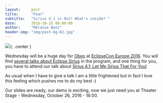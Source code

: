 ```yaml
---
layout:     post
title:      "Fear"
subtitle:   "Sirius 4.1 is Out! What's inside? "
date:       2016-10-25 08:00:00
author:     "Mélanie Bats"
header-img: "img/post-bg-02.jpg"
---
```


![](https://lh6.googleusercontent.com/wB9zXLWn-UnBqWesAJQLqVWYnvfd1N07Zb3R6b-ZGEe-kXaEEKbCxhZWuTOH7piIAUjLSOLV-C9GmppvSfFpvS3nWx6h2_NglUsm-eTGKAr9tcMe71MRuOYRucLIF0wcMCC-frtl){: .center }

Wednesday will be a huge day for [Obeo](https://www.obeo.fr/en/) at [EclipseCon Europe 2016](https://www.eclipsecon.org/europe2016). You will find [several talks about Eclipse Sirius](https://www.eclipsecon.org/europe2016/program/sessions/accepted?keys=sirius&field_experience_value=All&field_session_type_tid=All) in the program, and one thing for you, you have to attend our talk about [Sirius 4.1: Let Me Sirius That For You!](https://www.eclipsecon.org/europe2016/session/sirius-41-let-me-sirius-you)

As usual when I have to give a talk I am a little frightened but in fact I love this feeling which pushes me to do my best :)

Our slides are ready, our demo is exciting, now we just need you at Theater Stage - Wednesday, October 26, 2016 - 16:00.